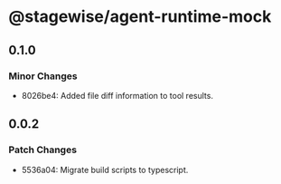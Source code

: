 # @stagewise/agent-runtime-mock

## 0.1.0

### Minor Changes

- 8026be4: Added file diff information to tool results.

## 0.0.2

### Patch Changes

- 5536a04: Migrate build scripts to typescript.
